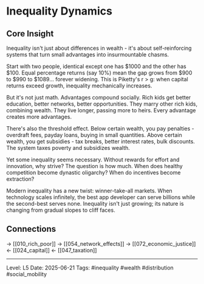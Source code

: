 # Inequality Dynamics

## Core Insight
Inequality isn't just about differences in wealth - it's about self-reinforcing systems that turn small advantages into insurmountable chasms.

Start with two people, identical except one has $1000 and the other has $100. Equal percentage returns (say 10%) mean the gap grows from $900 to $990 to $1089... forever widening. This is Piketty's r > g: when capital returns exceed growth, inequality mechanically increases.

But it's not just math. Advantages compound socially. Rich kids get better education, better networks, better opportunities. They marry other rich kids, combining wealth. They live longer, passing more to heirs. Every advantage creates more advantages.

There's also the threshold effect. Below certain wealth, you pay penalties - overdraft fees, payday loans, buying in small quantities. Above certain wealth, you get subsidies - tax breaks, better interest rates, bulk discounts. The system taxes poverty and subsidizes wealth.

Yet some inequality seems necessary. Without rewards for effort and innovation, why strive? The question is how much. When does healthy competition become dynastic oligarchy? When do incentives become extraction?

Modern inequality has a new twist: winner-take-all markets. When technology scales infinitely, the best app developer can serve billions while the second-best serves none. Inequality isn't just growing; its nature is changing from gradual slopes to cliff faces.

## Connections
→ [[010_rich_poor]]
→ [[054_network_effects]]
→ [[072_economic_justice]]
← [[024_capital]]
← [[047_taxation]]

---
Level: L5
Date: 2025-06-21
Tags: #inequality #wealth #distribution #social_mobility